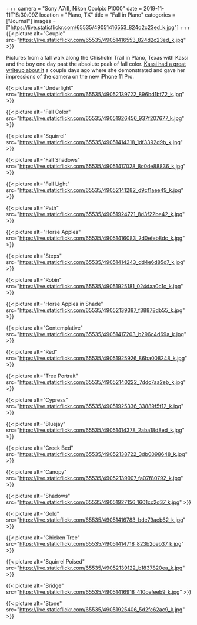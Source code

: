 +++
camera = "Sony A7rII, Nikon Coolpix P1000"
date = 2019-11-11T18:30:09Z
location = "Plano, TX"
title = "Fall in Plano"
categories = ["Journal"]
images = ["https://live.staticflickr.com/65535/49051416553_824d2c23ed_k.jpg"]
+++
{{< picture alt="Couple" src="https://live.staticflickr.com/65535/49051416553_824d2c23ed_k.jpg" >}}
<!--more-->

Pictures from a fall walk along the Chisholm Trail in Plano, Texas with Kassi and the boy one day past the absolute peak of fall color. [Kassi had a great writeup about it](https://kassiblogtoo.blogspot.com/2019/11/a-walk-on-chisholm-trail-with-my-new.html) a couple days ago where she demonstrated and gave her impressions of the camera on the new iPhone 11 Pro. 

{{< picture alt="Underlight" src="https://live.staticflickr.com/65535/49052139722_896bd1bf72_k.jpg" >}}

{{< picture alt="Fall Color" src="https://live.staticflickr.com/65535/49051926456_937f207677_k.jpg" >}}

{{< picture alt="Squirrel" src="https://live.staticflickr.com/65535/49051414318_1df3392d9b_k.jpg" >}}

{{< picture alt="Fall Shadows" src="https://live.staticflickr.com/65535/49051417028_8c0de88836_k.jpg" >}}

{{< picture alt="Fall Light" src="https://live.staticflickr.com/65535/49052141282_d9cf1aee49_k.jpg" >}}

{{< picture alt="Path" src="https://live.staticflickr.com/65535/49051924721_8d3f22be42_k.jpg" >}}

{{< picture alt="Horse Apples" src="https://live.staticflickr.com/65535/49051416083_2d0efeb8dc_k.jpg" >}}

{{< picture alt="Steps" src="https://live.staticflickr.com/65535/49051414243_dd4e6d85d7_k.jpg" >}}

{{< picture alt="Robin" src="https://live.staticflickr.com/65535/49051925181_024daa0c1c_k.jpg" >}}

{{< picture alt="Horse Apples in Shade" src="https://live.staticflickr.com/65535/49052139387_f38878db55_k.jpg" >}}

{{< picture alt="Contemplative" src="https://live.staticflickr.com/65535/49051417203_b296c4d69a_k.jpg" >}}

{{< picture alt="Red" src="https://live.staticflickr.com/65535/49051925926_86ba008248_k.jpg" >}}

{{< picture alt="Tree Portrait" src="https://live.staticflickr.com/65535/49052140222_7ddc7aa2eb_k.jpg" >}}

{{< picture alt="Cypress" src="https://live.staticflickr.com/65535/49051925336_33889f5f12_k.jpg" >}}

{{< picture alt="Bluejay" src="https://live.staticflickr.com/65535/49051414378_2aba18d8ed_k.jpg" >}}

{{< picture alt="Creek Bed" src="https://live.staticflickr.com/65535/49052138722_3db0098648_k.jpg" >}}

{{< picture alt="Canopy" src="https://live.staticflickr.com/65535/49052139907_fa07f80792_k.jpg" >}}

{{< picture alt="Shadows" src="https://live.staticflickr.com/65535/49051927156_1601cc2d37_k.jpg" >}}

{{< picture alt="Gold" src="https://live.staticflickr.com/65535/49051416783_bde79aeb62_k.jpg" >}}

{{< picture alt="Chicken Tree" src="https://live.staticflickr.com/65535/49051414718_823b2ceb37_k.jpg" >}}

{{< picture alt="Squirrel Poised" src="https://live.staticflickr.com/65535/49052139122_b1837820ea_k.jpg" >}}

{{< picture alt="Bridge" src="https://live.staticflickr.com/65535/49051416918_410cefeeb9_k.jpg" >}}

{{< picture alt="Stone" src="https://live.staticflickr.com/65535/49051925406_5d2fc62ac9_k.jpg" >}}
